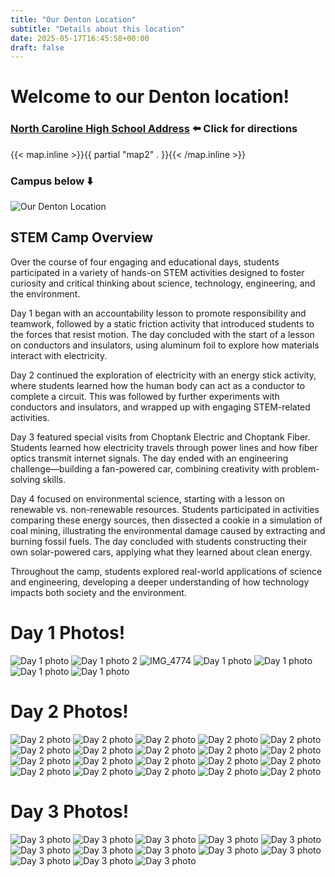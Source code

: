 ```yaml
---
title: "Our Denton Location"
subtitle: "Details about this location"
date: 2025-05-17T16:45:58+00:00
draft: false
---
```


# Welcome to our Denton location!

### [North Caroline High School Address](https://maps.app.goo.gl/Z87x6BBp8oUJchT59) **⬅️ Click for directions**

{{< map.inline >}}{{ partial "map2" . }}{{< /map.inline >}}

### Campus below ⬇️

![Our Denton Location](/img/NorthCarolineHighSchool.jpg)

## STEM Camp Overview

Over the course of four engaging and educational days, students participated in a variety of hands-on STEM activities designed to foster curiosity and critical thinking about science, technology, engineering, and the environment.

Day 1 began with an accountability lesson to promote responsibility and teamwork, followed by a static friction activity that introduced students to the forces that resist motion. The day concluded with the start of a lesson on conductors and insulators, using aluminum foil to explore how materials interact with electricity.

Day 2 continued the exploration of electricity with an energy stick activity, where students learned how the human body can act as a conductor to complete a circuit. This was followed by further experiments with conductors and insulators, and wrapped up with engaging STEM-related activities.

Day 3 featured special visits from Choptank Electric and Choptank Fiber. Students learned how electricity travels through power lines and how fiber optics transmit internet signals. The day ended with an engineering challenge—building a fan-powered car, combining creativity with problem-solving skills.

Day 4 focused on environmental science, starting with a lesson on renewable vs. non-renewable resources. Students participated in activities comparing these energy sources, then dissected a cookie in a simulation of coal mining, illustrating the environmental damage caused by extracting and burning fossil fuels. The day concluded with students constructing their own solar-powered cars, applying what they learned about clean energy.

Throughout the camp, students explored real-world applications of science and engineering, developing a deeper understanding of how technology impacts both society and the environment.

# Day 1 Photos!

![Day 1 photo](/img/Day1image.jpeg)
![Day 1 photo 2](/img/Day1image2.jpeg)
![IMG_4774](/img/IMG_4774.jpeg)
![Day 1 photo](/img/Day1image4.jpeg)
![Day 1 photo](/img/Day1image5.jpeg)
![Day 1 photo](/img/Day1image6.jpeg)
![Day 1 photo](/img/Day1image7.jpeg)

# Day 2 Photos!

![Day 2 photo](/img/Day2image1.jpeg)
![Day 2 photo](/img/Day2image2.jpeg)
![Day 2 photo](/img/Day2image3.jpeg)
![Day 2 photo](/img/Day2image4.jpeg)
![Day 2 photo](/img/Day2image5.jpeg)
![Day 2 photo](/img/Day2image6.jpeg)
![Day 2 photo](/img/Day2image7.jpeg)
![Day 2 photo](/img/Day2image8.jpeg)
![Day 2 photo](/img/Day2image9.jpeg)
![Day 2 photo](/img/Day2image10.jpeg)
![Day 2 photo](/img/Day2image11.jpeg)
![Day 2 photo](/img/Day2image12.jpeg)
![Day 2 photo](/img/Day2image13.jpeg)
![Day 2 photo](/img/Day2image14.jpeg)
![Day 2 photo](/img/Day2image15.jpeg)
![Day 2 photo](/img/Day2image16.jpeg)
![Day 2 photo](/img/Day2image18.jpeg)
![Day 2 photo](/img/Day2image19.jpeg)
![Day 2 photo](/img/Day2image20.jpeg)
![Day 2 photo](/img/Day2image21.jpeg)

# Day 3 Photos!

![Day 3 photo](/img/Day3image1.jpeg)
![Day 3 photo](/img/Day3image2.jpeg)
![Day 3 photo](/img/Day3image3.jpeg)
![Day 3 photo](/img/Day3image4.jpeg)
![Day 3 photo](/img/Day3image5.jpeg)
![Day 3 photo](/img/Day3image6.jpeg)
![Day 3 photo](/img/Day3image7.jpeg)
![Day 3 photo](/img/Day3image8.jpeg)
![Day 3 photo](/img/Day3image9.jpeg)
![Day 3 photo](/img/Day3image10.jpeg)
![Day 3 photo](/img/Day3image11.jpeg)
![Day 3 photo](/img/Day3image12.jpeg)
![Day 3 photo](/img/Day3image13.jpeg)
